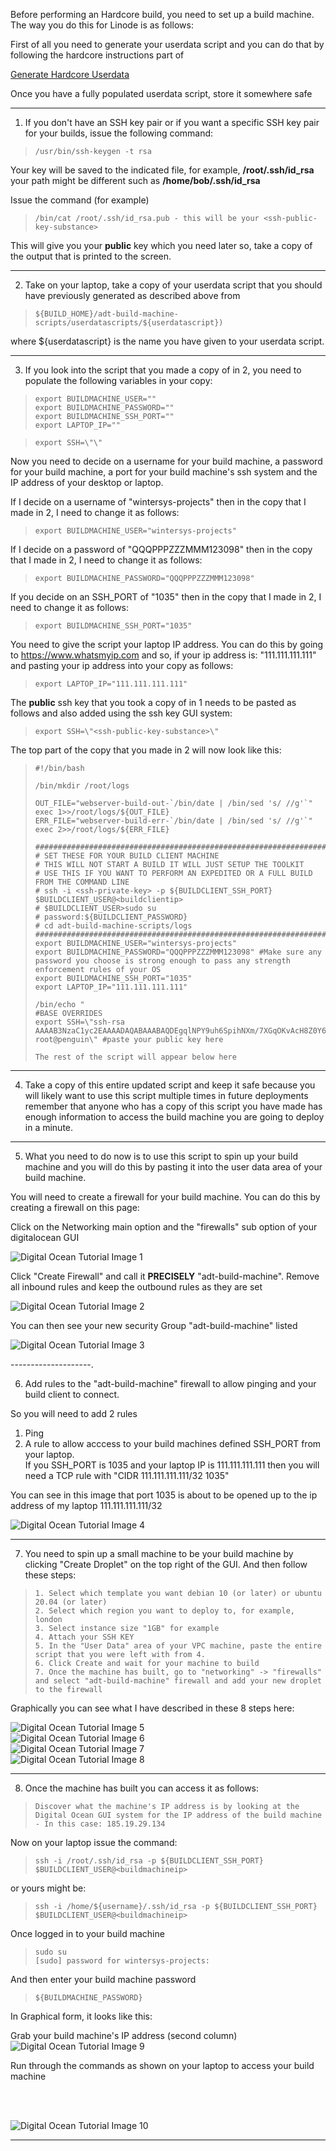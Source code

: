 Before performing an Hardcore build, you need to set up a build machine. The way you do this for Linode is as follows:

First of all you need to generate your userdata script and you can do that by following the hardcore instructions part of 

[Generate Hardcore Userdata](../../Deployment/BuildMethodTypesOverview.md)

Once you have a fully populated userdata script, store it somewhere safe

-----------------------

1) If you don't have an SSH key pair or if you want a specific SSH key pair for your builds, issue the following command:
 
>     /usr/bin/ssh-keygen -t rsa 


Your key will be saved to the indicated file, for example, **/root/.ssh/id_rsa** your path might be different such as **/home/bob/.ssh/id_rsa**
         
Issue the command (for example)
  
>     /bin/cat /root/.ssh/id_rsa.pub - this will be your <ssh-public-key-substance>
  
This will give you your **public** key which you need later so, take a copy of the output that is printed to the screen. 

--------------------

2) Take on your laptop, take a copy of your userdata script that you should have previously generated as described above from  

>     ${BUILD_HOME}/adt-build-machine-scripts/userdatascripts/${userdatascript})  
	
where ${userdatascript} is the name you have given to your userdata script. 

------------------

3) If you look into the script that you made a copy of in 2, you need to populate the following variables in your copy:


>     export BUILDMACHINE_USER=""
>     export BUILDMACHINE_PASSWORD="" 
>     export BUILDMACHINE_SSH_PORT=""
>     export LAPTOP_IP=""

>     export SSH=\"\" 

Now you need to decide on a username for your build machine, a password for your build machine, a port for your build machine's ssh system and the IP address of your desktop or laptop.

If I decide on a username of "wintersys-projects" then in the copy that I made in 2, I need to change it as follows:  


>     export BUILDMACHINE_USER="wintersys-projects"


If I decide on a password of "QQQPPPZZZMMM123098" then in the copy that I made in 2, I need to change it as follows:


>     export BUILDMACHINE_PASSWORD="QQQPPPZZZMMM123098"


If you decide on an SSH_PORT of "1035" then in the copy that I made in 2, I need to change it as follows:

>     export BUILDMACHINE_SSH_PORT="1035"


You need to give the script your laptop IP address. You can do this by going to https://www.whatsmyip.com and so, if your ip address is: "111.111.111.111" and pasting your ip address into your copy as follows:


>     export LAPTOP_IP="111.111.111.111"


The **public** ssh key that you took a copy of in 1 needs to be pasted as follows and also added using the ssh key GUI system:

>     export SSH=\"<ssh-public-key-substance>\"

The top part of the copy that you made in 2 will now look like this:
 

>     #!/bin/bash
>    
>     /bin/mkdir /root/logs
>    
>     OUT_FILE="webserver-build-out-`/bin/date | /bin/sed 's/ //g'`"
>     exec 1>>/root/logs/${OUT_FILE}
>     ERR_FILE="webserver-build-err-`/bin/date | /bin/sed 's/ //g'`"
>     exec 2>>/root/logs/${ERR_FILE}
>     
>     ###############################################################################################
>     # SET THESE FOR YOUR BUILD CLIENT MACHINE
>     # THIS WILL NOT START A BUILD IT WILL JUST SETUP THE TOOLKIT
>     # USE THIS IF YOU WANT TO PERFORM AN EXPEDITED OR A FULL BUILD FROM THE COMMAND LINE
>     # ssh -i <ssh-private-key> -p ${BUILDCLIENT_SSH_PORT} $BUILDCLIENT_USER@<buildclientip>
>     # $BUILDCLIENT_USER>sudo su
>     # password:${BUILDCLIENT_PASSWORD}
>     # cd adt-build-machine-scripts/logs
>     #################################################################################################
>     export BUILDMACHINE_USER="wintersys-projects"
>     export BUILDMACHINE_PASSWORD="QQQPPPZZZMMM123098" #Make sure any password you choose is strong enough to pass any strength enforcement rules of your OS
>     export BUILDMACHINE_SSH_PORT="1035"
>     export LAPTOP_IP="111.111.111.111"
>      
>     /bin/echo "
>     #BASE OVERRIDES
>     export SSH=\"ssh-rsa AAAAB3NzaC1yc2EAAAADAQABAAABAQDEgqlNPY9uh6SpihNXm/7XGqOKvAcH8Z0Y6pZG9lTIm/PHI5VijIFqs0OzM3DPLFARtut7lojBoKq9ljBmKeVBGX5EkJ5O3CJfEZs9E13e2Qk+7F9wTmoMBG8XY4l/SmD9HddLTS/7Oadg+C4RDxHlSMrl1PSCdzlM14spHCI8rwUntNCUY+fObolqel0829zYDX0oEWzYyoIEUs1847X3cRp9+yZsjqSD5Nw9jacLcWjtdfClEvx5F8ZVm0+s5OLtz9cCf6NkOgYf3KFz+e8qAO/w83Umh5B2Gem1uOxSDtUmzVlRiMTfP6CTSKRnYRnkb97F9RZsmAsG6+g+eKvp root@penguin\" #paste your public key here
>     
>     The rest of the script will appear below here

-----------------

4) Take a copy of this entire updated script and keep it safe because you will likely want to use this script multiple times in future deployments remember that anyone who has a copy of this script you have made has enough information to access the build machine you are going to deploy in a minute. 

---------------

5) What you need to do now is to use this script to spin up your build machine and you will do this by pasting it into the user data area of your build machine.

You will need to create a firewall for your build machine. You can do this by creating a firewall on this page: 

Click on the Networking main option and the "firewalls" sub option of your digitalocean GUI
         
![](images/hardcore/do1.png "Digital Ocean Tutorial Image 1")
 
Click "Create Firewall" and call it **PRECISELY** "adt-build-machine". Remove all inbound rules and keep the outbound rules as they are set

![](images/hardcore/do2.png "Digital Ocean Tutorial Image 2") 

You can then see your new security Group "adt-build-machine" listed  

![](images/hardcore/do3.png "Digital Ocean Tutorial Image 3") 

--------------------. 

6) Add rules to the "adt-build-machine" firewall to allow pinging and your build client to connect.  

So you will need to add 2 rules  

1) Ping  
2) A rule to allow acccess to your build machines defined SSH_PORT from your laptop.  
   If you SSH_PORT is 1035 and your laptop IP is 111.111.111.111 then you will need a TCP rule with "CIDR 111.111.111.111/32 1035"

You can see in this image that port 1035 is about to be opened up to the ip address of my laptop 111.111.111.111/32  

![](images/hardcore/do4.png "Digital Ocean Tutorial Image 4") 

---------------

7) You need to spin up a small machine to be your build machine by clicking "Create Droplet" on the top right of the GUI. And then follow these steps:

>     1. Select which template you want debian 10 (or later) or ubuntu 20.04 (or later)
>     2. Select which region you want to deploy to, for example, london
>     3. Select instance size "1GB" for example
>     4. Attach your SSH KEY
>     5. In the "User Data" area of your VPC machine, paste the entire script that you were left with from 4.
>     6. Click Create and wait for your machine to build
>     7. Once the machine has built, go to "networking" -> "firewalls" and select "adt-build-machine" firewall and add your new droplet to the firewall

Graphically you can see what I have described in these 8 steps here:

![](images/hardcore/do5.png "Digital Ocean Tutorial Image 5")  
![](images/hardcore/do6.png "Digital Ocean Tutorial Image 6")  
![](images/hardcore/do7.png "Digital Ocean Tutorial Image 7")  
![](images/hardcore/do8.png "Digital Ocean Tutorial Image 8")  

---------------

8) Once the machine has built you can access it as follows:

>     Discover what the machine's IP address is by looking at the Digital Ocean GUI system for the IP address of the build machine - In this case: 185.19.29.134


Now on your laptop issue the command:

>     ssh -i /root/.ssh/id_rsa -p ${BUILDCLIENT_SSH_PORT} $BUILDCLIENT_USER@<buildmachineip>

or yours might be:

>     ssh -i /home/${username}/.ssh/id_rsa -p ${BUILDCLIENT_SSH_PORT} $BUILDCLIENT_USER@<buildmachineip>

Once logged in to your build machine

>     sudo su 
>     [sudo] password for wintersys-projects:

And then enter your build machine password

>     ${BUILDMACHINE_PASSWORD}


In Graphical form, it looks like this:

Grab your build machine's IP address (second column)
![](images/hardcore/do9.png "Digital Ocean Tutorial Image 9")

Run through the commands as shown on your laptop to access your build machine

&nbsp;  
&nbsp;

![](../../images/digitalocean/digitalocean-buildmachine-hardcore/do10.png "Digital Ocean Tutorial Image 10")

--------------------------------------
